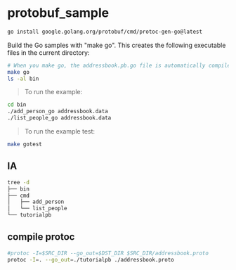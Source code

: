 # protobuf_sample

```sh
go install google.golang.org/protobuf/cmd/protoc-gen-go@latest
```

Build the Go samples with "make go". This creates the following executable files in the current directory:

```sh
# When you make go, the addressbook.pb.go file is automatically compiled and generated in the tutorialpb folder.
make go 
ls -al bin
```

> To run the example:

```sh
cd bin
./add_person_go addressbook.data
./list_people_go addressbook.data
```

> To run the example test:

```sh
make gotest
```

## IA

```sh
tree -d
├── bin
├── cmd
│   ├── add_person
│   └── list_people
└── tutorialpb
```

## compile protoc

```sh
#protoc -I=$SRC_DIR --go_out=$DST_DIR $SRC_DIR/addressbook.proto
protoc -I=. --go_out=./tutorialpb ./addressbook.proto
```
